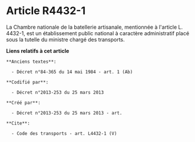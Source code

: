 # Article R4432-1

La Chambre nationale de la batellerie artisanale, mentionnée à l'article L. 4432-1, est un établissement public national à
caractère administratif placé sous la tutelle du ministre chargé des transports.

**Liens relatifs à cet article**

	**Anciens textes**:

	  - Décret n°84-365 du 14 mai 1984 - art. 1 (Ab)

	**Codifié par**:

	  - Décret n°2013-253 du 25 mars 2013

	**Créé par**:

	  - Décret n°2013-253 du 25 mars 2013 - art.

	**Cite**:

	  - Code des transports - art. L4432-1 (V)
